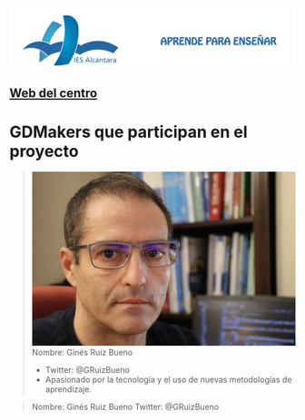 ![Título IES ALCÁNTARA](/images/ENCABEZADO.png)

## [Web del centro]

[Web del centro]: http://www.murciaeduca.es/iesalcantara/sitio/

# GDMakers que participan en el proyecto

> ![Ginés Ruiz Bueno](/images/GRBGD.png)
> Nombre: Ginés Ruiz Bueno
> * Twitter: @GRuizBueno
> * Apasionado por la tecnología y el uso de nuevas metodologías de aprendizaje.


> Nombre: Ginés Ruiz Bueno
> Twitter: @GRuizBueno
>

